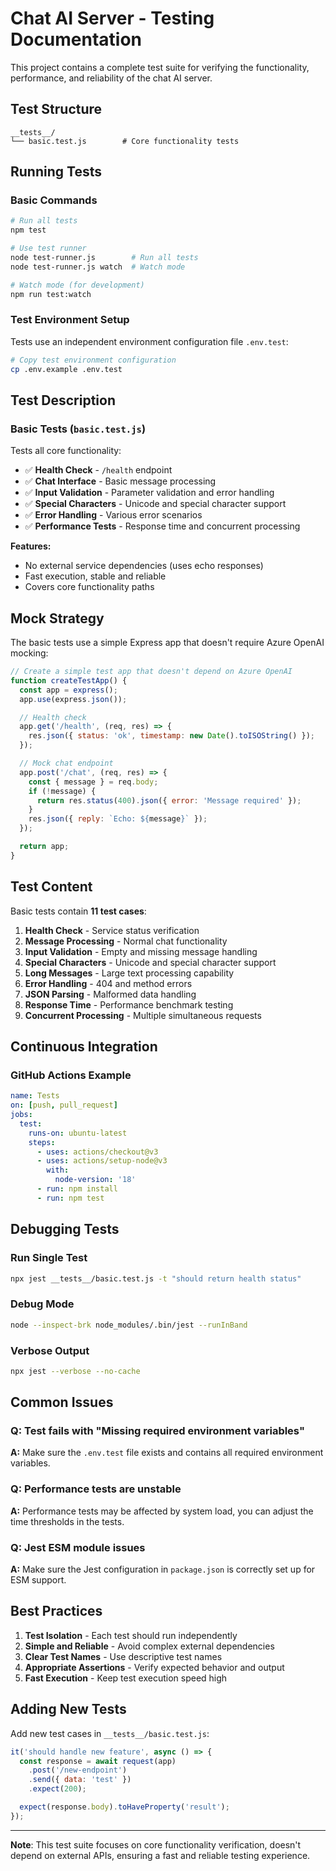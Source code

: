 # Chat AI Server - Testing Documentation

This project contains a complete test suite for verifying the functionality, performance, and reliability of the chat AI server.

## Test Structure

```
__tests__/
└── basic.test.js        # Core functionality tests
```

## Running Tests

### Basic Commands

```bash
# Run all tests
npm test

# Use test runner
node test-runner.js        # Run all tests
node test-runner.js watch  # Watch mode

# Watch mode (for development)
npm run test:watch
```

### Test Environment Setup

Tests use an independent environment configuration file `.env.test`:

```bash
# Copy test environment configuration
cp .env.example .env.test
```

## Test Description

### Basic Tests (`basic.test.js`)

Tests all core functionality:

- ✅ **Health Check** - `/health` endpoint
- ✅ **Chat Interface** - Basic message processing
- ✅ **Input Validation** - Parameter validation and error handling
- ✅ **Special Characters** - Unicode and special character support
- ✅ **Error Handling** - Various error scenarios
- ✅ **Performance Tests** - Response time and concurrent processing

**Features:**
- No external service dependencies (uses echo responses)
- Fast execution, stable and reliable
- Covers core functionality paths

## Mock Strategy

The basic tests use a simple Express app that doesn't require Azure OpenAI mocking:

```javascript
// Create a simple test app that doesn't depend on Azure OpenAI
function createTestApp() {
  const app = express();
  app.use(express.json());

  // Health check
  app.get('/health', (req, res) => {
    res.json({ status: 'ok', timestamp: new Date().toISOString() });
  });

  // Mock chat endpoint
  app.post('/chat', (req, res) => {
    const { message } = req.body;
    if (!message) {
      return res.status(400).json({ error: 'Message required' });
    }
    res.json({ reply: `Echo: ${message}` });
  });

  return app;
}
```

## Test Content

Basic tests contain **11 test cases**:

1. **Health Check** - Service status verification
2. **Message Processing** - Normal chat functionality
3. **Input Validation** - Empty and missing message handling
4. **Special Characters** - Unicode and special character support
5. **Long Messages** - Large text processing capability
6. **Error Handling** - 404 and method errors
7. **JSON Parsing** - Malformed data handling
8. **Response Time** - Performance benchmark testing
9. **Concurrent Processing** - Multiple simultaneous requests

## Continuous Integration

### GitHub Actions Example

```yaml
name: Tests
on: [push, pull_request]
jobs:
  test:
    runs-on: ubuntu-latest
    steps:
      - uses: actions/checkout@v3
      - uses: actions/setup-node@v3
        with:
          node-version: '18'
      - run: npm install
      - run: npm test
```

## Debugging Tests

### Run Single Test

```bash
npx jest __tests__/basic.test.js -t "should return health status"
```

### Debug Mode

```bash
node --inspect-brk node_modules/.bin/jest --runInBand
```

### Verbose Output

```bash
npx jest --verbose --no-cache
```

## Common Issues

### Q: Test fails with "Missing required environment variables"
**A:** Make sure the `.env.test` file exists and contains all required environment variables.

### Q: Performance tests are unstable
**A:** Performance tests may be affected by system load, you can adjust the time thresholds in the tests.

### Q: Jest ESM module issues
**A:** Make sure the Jest configuration in `package.json` is correctly set up for ESM support.

## Best Practices

1. **Test Isolation** - Each test should run independently
2. **Simple and Reliable** - Avoid complex external dependencies
3. **Clear Test Names** - Use descriptive test names
4. **Appropriate Assertions** - Verify expected behavior and output
5. **Fast Execution** - Keep test execution speed high

## Adding New Tests

Add new test cases in `__tests__/basic.test.js`:

```javascript
it('should handle new feature', async () => {
  const response = await request(app)
    .post('/new-endpoint')
    .send({ data: 'test' })
    .expect(200);

  expect(response.body).toHaveProperty('result');
});
```

---

**Note**: This test suite focuses on core functionality verification, doesn't depend on external APIs, ensuring a fast and reliable testing experience.